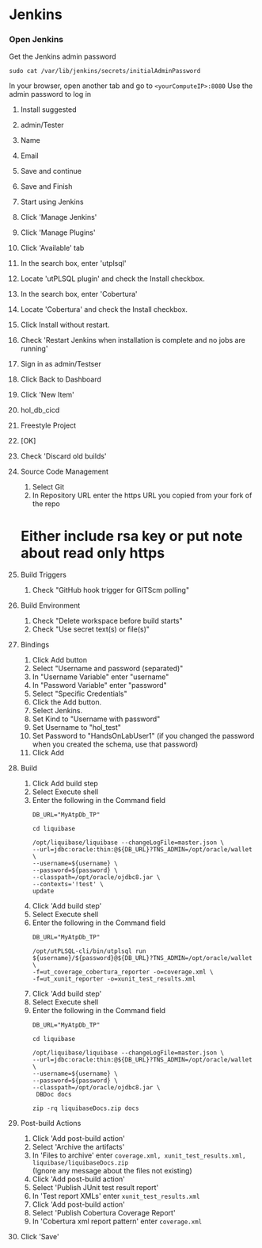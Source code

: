 # Jenkins
### Open Jenkins
Get the Jenkins admin password
```
sudo cat /var/lib/jenkins/secrets/initialAdminPassword
```

In your browser, open another tab and go to ```<yourComputeIP>:8080```
Use the admin password to log in

1. Install suggested
1. admin/Tester
1. Name
1. Email
1. Save and continue
1. Save and Finish
1. Start using Jenkins
1. Click 'Manage Jenkins'
1. Click 'Manage Plugins'
1. Click 'Available' tab
1. In the search box, enter 'utplsql'
1. Locate 'utPLSQL plugin' and check the Install checkbox.
1. In the search box, enter 'Cobertura'
1. Locate 'Cobertura' and check the Install checkbox.
1. Click Install without restart.
1. Check 'Restart Jenkins when installation is complete and no jobs are running'
1. Sign in as admin/Testser
1. Click Back to Dashboard
1. Click 'New Item'
1. hol_db_cicd
1. Freestyle Project
1. [OK]
1. Check 'Discard old builds'
1. Source Code Management
    1. Select Git
    1. In Repository URL enter the https URL you copied from your fork of the repo
    # Either include rsa key or put note about read only https
1. Build Triggers
    1. Check "GitHub hook trigger for GITScm polling"
1. Build Environment 
    1. Check "Delete workspace before build starts"
    1. Check "Use secret text(s) or file(s)"
1. Bindings
    1. Click Add button
    1. Select "Username and password (separated)"
    1. In "Username Variable" enter "username"
    1. In "Password Variable" enter "password"
    1. Select "Specific Credentials"
    1. Click the Add button.
    1. Select Jenkins.
    1. Set Kind to "Username with password"
    1. Set Username to "hol_test"
    1. Set Password to "HandsOnLabUser1" (if you changed the password when you created the schema, use that password)
    1. Click Add
1. Build
    1. Click Add build step
    1. Select Execute shell
    1. Enter the following in the Command field
        ```
        DB_URL="MyAtpDb_TP"

        cd liquibase

        /opt/liquibase/liquibase --changeLogFile=master.json \
        --url=jdbc:oracle:thin:@${DB_URL}?TNS_ADMIN=/opt/oracle/wallet \
        --username=${username} \
        --password=${password} \
        --classpath=/opt/oracle/ojdbc8.jar \
        --contexts='!test' \
        update
        ```
    1. Click 'Add build step'
    1. Select Execute shell
    1. Enter the following in the Command field
        ```
        DB_URL="MyAtpDb_TP"

        /opt/utPLSQL-cli/bin/utplsql run ${username}/${password}@${DB_URL}?TNS_ADMIN=/opt/oracle/wallet \
        -f=ut_coverage_cobertura_reporter -o=coverage.xml \
        -f=ut_xunit_reporter -o=xunit_test_results.xml
        ```
    1. Click 'Add build step'
    1. Select Execute shell
    1. Enter the following in the Command field
        ```
        DB_URL="MyAtpDb_TP"

        cd liquibase

        /opt/liquibase/liquibase --changeLogFile=master.json \
        --url=jdbc:oracle:thin:@${DB_URL}?TNS_ADMIN=/opt/oracle/wallet \
        --username=${username} \
        --password=${password} \
        --classpath=/opt/oracle/ojdbc8.jar \
         DBDoc docs

        zip -rq liquibaseDocs.zip docs
        ```
1. Post-build Actions
    1. Click 'Add post-build action'
    1. Select 'Archive the artifacts'
    1. In 'Files to archive' enter ```coverage.xml, xunit_test_results.xml, liquibase/liquibaseDocs.zip```  
       (Ignore any message about the files not existing)
    1. Click 'Add post-build action'
    1. Select 'Publish JUnit test result report'
    1. In 'Test report XMLs' enter ```xunit_test_results.xml```
    1. Click 'Add post-build action'
    1. Select 'Publish Cobertura Coverage Report'
    1. In 'Cobertura xml report pattern' enter ```coverage.xml```

1. Click 'Save'